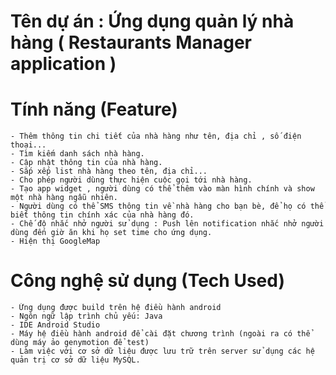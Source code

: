 # Tên dự án : Ứng dụng quản lý nhà hàng ( Restaurants Manager application )
# Tính năng (Feature)
	- Thêm thông tin chi tiết của nhà hàng như tên, địa chỉ , số điện thoại...
	- Tìm kiếm danh sách nhà hàng.
	- Cập nhật thông tin của nhà hàng.
	- Sắp xếp list nhà hàng theo tên, địa chỉ...
	- Cho phép người dùng thực hiện cuộc gọi tới nhà hàng.
	- Tạo app widget , người dùng có thể thêm vào màn hình chính và show một nhà hàng ngẫu nhiên.
	- Người dùng có thể SMS thông tin về nhà hàng cho bạn bè, để họ có thể biết thông tin chính xác của nhà hàng đó.
	- Chế độ nhắc nhở người sử dụng : Push lên notification nhắc nhở người dùng đến giờ ăn khi họ set time cho ứng dụng.
	- Hiện thị GoogleMap
# Công nghệ sử dụng (Tech Used)	
	- Ứng dụng được build trên hệ điều hành android
	- Ngôn ngữ lập trình chủ yếu: Java
	- IDE Android Studio
	- Máy hệ điều hành android để cài đặt chương trình (ngoài ra có thể dùng máy ảo genymotion để test)
	- Làm việc với cơ sở dữ liệu được lưu trữ trên server sử dụng các hệ quản trị cơ sở dữ liệu MySQL.
